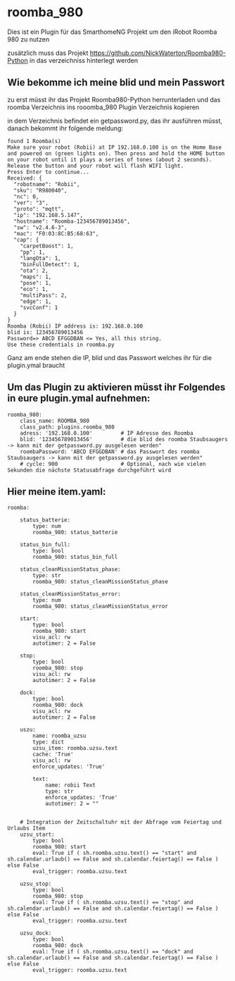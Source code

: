 # roomba_980

Dies ist ein Plugin für das SmarthomeNG Projekt um den iRobot Roomba 980 zu nutzen

zusätzlich muss das Projekt https://github.com/NickWaterton/Roomba980-Python in das verzeichniss hinterlegt werden


## Wie bekomme ich meine blid und mein Passwort

zu erst müsst ihr das Projekt Roomba980-Python herrunterladen und das roomba Verzeichnis ins rooomba_980 Plugin Verzeichnis kopieren

in dem Verzeichnis befindet ein getpassword.py, das ihr ausführen müsst, danach bekommt ihr folgende meldung:

```
found 1 Roomba(s)
Make sure your robot (Robii) at IP 192.168.0.100 is on the Home Base and powered on (green lights on). Then press and hold the HOME button on your robot until it plays a series of tones (about 2 seconds). Release the button and your robot will flash WIFI light.
Press Enter to continue...
Received: {
  "robotname": "Robii",
  "sku": "R980040",
  "nc": 0,
  "ver": "3",
  "proto": "mqtt",
  "ip": "192.168.5.147",
  "hostname": "Roomba-123456789013456",
  "sw": "v2.4.6-3",
  "mac": "F0:03:8C:B5:68:63",
  "cap": {
    "carpetBoost": 1,
    "pp": 1,
    "langOta": 1,
    "binFullDetect": 1,
    "ota": 2,
    "maps": 1,
    "pose": 1,
    "eco": 1,
    "multiPass": 2,
    "edge": 1,
    "svcConf": 1
  }
}
Roomba (Robii) IP address is: 192.168.0.100
blid is: 123456789013456
Password=> ABCD EFGGDBAN <= Yes, all this string.
Use these credentials in roomba.py
```

Ganz am ende stehen die IP, blid und das Passwort welches ihr für die plugin.ymal braucht


## Um das Plugin zu aktivieren müsst ihr Folgendes in eure plugin.ymal aufnehmen:

```
roomba_980:
    class_name: ROOMBA_980
    class_path: plugins.roomba_980
    adress: '192.168.0.100'         # IP Adresse des Roomba
    blid: '123456789013456'         # die blid des roomba Staubsaugers -> kann mit der getpassword.py ausgelesen werden"
    roombaPassword: 'ABCD EFGGDBAN' # das Passwort des roomba Staubsaugers -> kann mit der getpassword.py ausgelesen werden"
    # cycle: 900                    # Optional, nach wie vielen Sekunden die nächste Statusabfrage durchgeführt wird
```


## Hier meine item.yaml:
```
roomba:

    status_batterie:
        type: num
        roomba_980: status_batterie

    status_bin_full:
        type: bool
        roomba_980: status_bin_full

    status_cleanMissionStatus_phase:
        type: str
        roomba_980: status_cleanMissionStatus_phase

    status_cleanMissionStatus_error:
        type: num
        roomba_980: status_cleanMissionStatus_error

    start:
        type: bool
        roomba_980: start
        visu_acl: rw
        autotimer: 2 = False

    stop:
        type: bool
        roomba_980: stop
        visu_acl: rw
        autotimer: 2 = False

    dock:
        type: bool
        roomba_980: dock
        visu_acl: rw
        autotimer: 2 = False

    uszu:
        name: roomba_uzsu
        type: dict
        uzsu_item: roomba.uzsu.text
        cache: 'True'
        visu_acl: rw
        enforce_updates: 'True'

        text:
            name: robii Text
            type: str
            enforce_updates: 'True'
            autotimer: 2 = ""


    # Integration der Zeitschaltuhr mit der Abfrage vom Feiertag und Urlaubs Item
    uzsu_start:
        type: bool
        roomba_980: start
        eval: True if ( sh.roomba.uzsu.text() == "start" and sh.calendar.urlaub() == False and sh.calendar.feiertag() == False ) else False
        eval_trigger: roomba.uzsu.text

    uzsu_stop:
        type: bool
        roomba_980: stop
        eval: True if ( sh.roomba.uzsu.text() == "stop" and sh.calendar.urlaub() == False and sh.calendar.feiertag() == False ) else False
        eval_trigger: roomba.uzsu.text

    uzsu_dock:
        type: bool
        roomba_980: dock
        eval: True if ( sh.roomba.uzsu.text() == "dock" and sh.calendar.urlaub() == False and sh.calendar.feiertag() == False ) else False
        eval_trigger: roomba.uzsu.text

```

